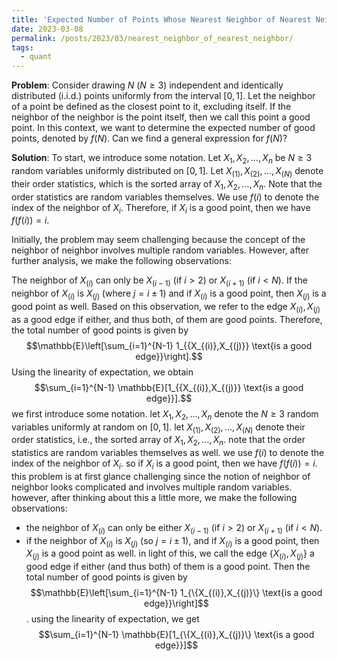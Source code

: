 ```yaml
---
title: 'Expected Number of Points Whose Nearest Neighbor of Nearest Neighbor is itself'
date: 2023-03-08
permalink: /posts/2023/03/nearest_neighbor_of_nearest_neighbor/
tags:
  - quant
---
```


**Problem**: Consider drawing $N$ ($N \geq 3$) independent and identically distributed (i.i.d.) points uniformly from the interval $[0,1]$. Let the neighbor of a point be defined as the closest point to it, excluding itself. If the neighbor of the neighbor is the point itself, then we call this point a good point. In this context, we want to determine the expected number of good points, denoted by $f(N)$. Can we find a general expression for $f(N)$?


**Solution**: To start, we introduce some notation. Let $X_1,X_2,\dots,X_n$ be $N \geq 3$ random variables uniformly distributed on $[0,1]$. Let $X_{(1)},X_{(2)},\dots,X_{(N)}$ denote their order statistics, which is the sorted array of $X_1,X_2,\dots,X_n$. Note that the order statistics are random variables themselves. We use $f(i)$ to denote the index of the neighbor of $X_i$. Therefore, if $X_i$ is a good point, then we have $f(f(i))=i$.

Initially, the problem may seem challenging because the concept of the neighbor of neighbor involves multiple random variables. However, after further analysis, we make the following observations:

The neighbor of $X_{(i)}$ can only be $X_{(i-1)}$ (if $i > 2$) or $X_{(i+1)}$ (if $i < N$).
If the neighbor of $X_{(i)}$ is $X_{(j)}$ (where $j=i\pm 1$) and if $X_{(i)}$ is a good point, then $X_{(j)}$ is a good point as well. Based on this observation, we refer to the edge ${X_{(i)},X_{(j)}}$ as a good edge if either, and thus both, of them are good points. Therefore, the total number of good points is given by
$$\mathbb{E}\left[\sum_{i=1}^{N-1} 1_{{X_{(i)},X_{(j)}} \text{is a good edge}}\right].$$
Using the linearity of expectation, we obtain
$$\sum_{i=1}^{N-1} \mathbb{E}[1_{{X_{(i)},X_{(j)}} \text{is a good edge}}].$$we first introduce some notation. let $X_1,X_2,\dots,X_n$ denote the $N\ge 3$ random variables uniformly at random on $[0,1]$. let $X_{(1)},X_{(2)},\dots,X_{(N)}$ denote their order statistics, i.e., the sorted array of $X_1,X_2,\dots,X_n$. note that the order statistics are random variables themselves as well. we use $f(i)$ to denote the index of the neighbor of $X_i$. so if $X_i$ is a good point, then we have $f(f(i))=i$. 
this problem is at first glance challenging since the notion of neighbor of neighbor looks complicated and involves multiple random variables. however, after thinking about this a little more, we make the following observations:

- the neighbor of $X_{(i)}$ can only be either $X_{(i-1)}$ (if $i > 2$) or $X_{(i+1)}$ (if $i < N$). 
- if the neighbor of $X_{(i)}$ is $X_{(j)}$ (so $j=i\pm 1$), and if $X_{(i)}$ is a good point, then $X_{(j)}$ is a good point as well. in light of this, we call the edge $\{X_{(i)},X_{(j)}\}$ a good edge if either (and thus both) of them is a good point. Then the total number of good points is given by $$\mathbb{E}\left[\sum_{i=1}^{N-1} 1_{\{X_{(i)},X_{(j)}\} \text{is a good edge}}\right]$$. using the linearity of expectation, we get $$\sum_{i=1}^{N-1} \mathbb{E}[1_{\{X_{(i)},X_{(j)}\} \text{is a good edge}}]$$